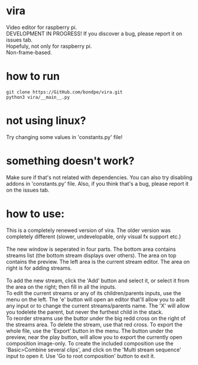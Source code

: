 # vira
Video editor for raspberry pi.<br />
DEVELOPMENT IN PROGRESS! If you discover a bug, please report it on issues tab.<br />
Hopefuly, not only for raspberry pi.<br />
Non-frame-based.
# how to run
```
git clone https://GitHub.com/bondpe/vira.git
python3 vira/__main__.py
```
# not using linux?
Try changing some values in 'constants.py' file!
# something doesn't work?
Make sure if that's not related with dependencies. You can also try disabling addons in 'constants.py' file. Also, if you think that's a bug, please report it on the issues tab.
# how to use:
This is a completely renewed version of vira. The older version was completely different (slower, undevelopable, only visual fx support etc.)
<br /><br />
The new window is seperated in four parts. The bottom area contains streams list (the bottom stream displays over others). The area on top contains the preview. The left area is the current stream editor. The area on right is for adding streams.
<br /><br />
To add the new stream, click the 'Add' button and select it, or select it from the area on the right; then fill in all the inputs.
<br />
To edit the current streams or any of its children/parents inputs, use the menu on the left. The 'e' button will open an editor that'll allow you to adit any input or to change the current streams/parents name. The 'X' will allow you todelete the parent, but never the furthest child in the stack.
<br />
To reorder streams use the buttor under the big redd cross on the right of the streams area. To delete the stream, use that red cross. To export the whole file, use the 'Export' button in the menu. The button under the preview, near the play button, will allow you to export the currently open composition image-only. To create the included composition use the 'Basic>Combine several clips', and click on the 'Multi stream sequence' input to open it. Use 'Go to root composition' button to exit it.
